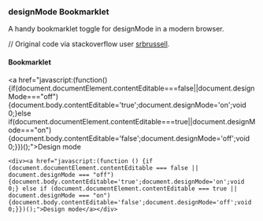 ### designMode Bookmarklet
A handy bookmarklet toggle for designMode in a modern browser.

// Original code via stackoverflow user [srbrussell](https://stackoverflow.com/questions/4883190/combining-designmode-on-off-bookmarklets-into-one-toggling-bookmarklet).

#### Bookmarklet

<a href="javascript:(function()\{if(document.documentElement.contentEditable===false\|\|document.designMode==="off")\{document.body.contentEditable='true';document.designMode='o‌​n';void 0;}else if(document.documentElement.contentEditable===true\|\|document.designMode==="on") \{document.body.contentEditable='false';document.designMode='‌​off';void 0;\}\})();">Design mode</a>

```<div><a href="javascript:(function () {if (document.documentElement.contentEditable === false || document.designMode === "off") {document.body.contentEditable='true';document.designMode='o‌​n';void 0;} else if (document.documentElement.contentEditable === true || document.designMode === "on") {document.body.contentEditable='false';document.designMode='‌​off';void 0;}})();">Design mode</a></div>```
